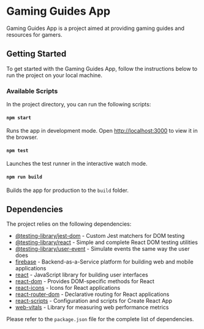 # Gaming Guides App

Gaming Guides App is a project aimed at providing gaming guides and resources for gamers.

## Getting Started

To get started with the Gaming Guides App, follow the instructions below to run the project on your local machine.

### Available Scripts

In the project directory, you can run the following scripts:

#### `npm start`

Runs the app in development mode.
Open [http://localhost:3000](http://localhost:3000) to view it in the browser.

#### `npm test`

Launches the test runner in the interactive watch mode.

#### `npm run build`

Builds the app for production to the `build` folder.

## Dependencies

The project relies on the following dependencies:

- [@testing-library/jest-dom](https://www.npmjs.com/package/@testing-library/jest-dom) - Custom Jest matchers for DOM testing
- [@testing-library/react](https://www.npmjs.com/package/@testing-library/react) - Simple and complete React DOM testing utilities
- [@testing-library/user-event](https://www.npmjs.com/package/@testing-library/user-event) - Simulate events the same way the user does
- [firebase](https://firebase.google.com/) - Backend-as-a-Service platform for building web and mobile applications
- [react](https://reactjs.org/) - JavaScript library for building user interfaces
- [react-dom](https://reactjs.org/docs/react-dom.html) - Provides DOM-specific methods for React
- [react-icons](https://react-icons.github.io/react-icons/) - Icons for React applications
- [react-router-dom](https://reactrouter.com/) - Declarative routing for React applications
- [react-scripts](https://www.npmjs.com/package/react-scripts) - Configuration and scripts for Create React App
- [web-vitals](https://www.npmjs.com/package/web-vitals) - Library for measuring web performance metrics

Please refer to the `package.json` file for the complete list of dependencies.
